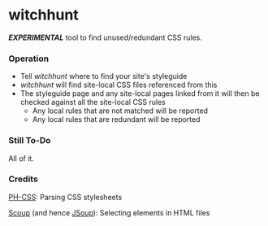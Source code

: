 witchhunt
============================

***EXPERIMENTAL*** tool to find unused/redundant CSS rules.

### Operation

- Tell _witchhunt_ where to find your site's styleguide
- _witchhunt_ will find site-local CSS files referenced from this
- The styleguide page and any site-local pages linked from it will then be checked against all the site-local CSS rules
  - Any local rules that are not matched will be reported
  - Any local rules that are redundant will be reported



### Still To-Do

All of it.

### Credits

[PH-CSS](https://github.com/phax/ph-css): Parsing CSS stylesheets

[Scoup](https://github.com/themillhousegroup/scoup) (and hence [JSoup](https://jsoup.org/)): Selecting elements in HTML files

